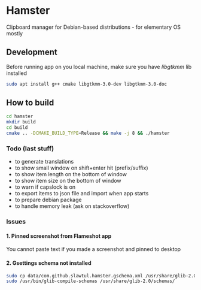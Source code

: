 # Hamster

Clipboard manager for Debian-based distributions - for elementary OS mostly

## Development

Before running app on you local machine, make sure you have *libgtkmm* lib installed

```bash
sudo apt install g++ cmake libgtkmm-3.0-dev libgtkmm-3.0-doc
```

## How to build

```bash
cd hamster
mkdir build
cd build
cmake .. -DCMAKE_BUILD_TYPE=Release && make -j 8 && ./hamster
```

### Todo (last stuff)

* to generate translations
* to show small window on shift+enter hit (prefix/suffix)
* to show item length on the bottom of window
* to show item size on the bottom of window
* to warn if capslock is on
* to export items to json file and import when app starts
* to prepare debian package
* to handle memory leak (ask on stackoverflow)

### Issues

#### 1. Pinned screenshot from Flameshot app

You cannot paste text if you made a screenshot and pinned to desktop

#### 2. Gsettings schema not installed

```bash
sudo cp data/com.github.slawtul.hamster.gschema.xml /usr/share/glib-2.0/schemas/
sudo /usr/bin/glib-compile-schemas /usr/share/glib-2.0/schemas/
```
